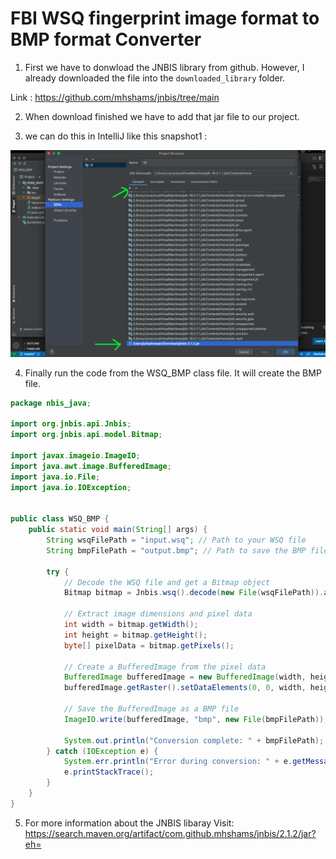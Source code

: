 # FBI WSQ fingerprint image format to BMP format Converter

1. First we have to donwload the JNBIS library from github. However, I already downloaded the file into the `downloaded_library` folder.

Link : https://github.com/mhshams/jnbis/tree/main

2. When download finished we have to add that jar file to our project.

3. we can do this in IntelliJ like this snapshot1 :

![alt text](https://github.com/Maxyee/Java-Maven/blob/master/WSQ-to-BMP-fingerprint-converter/snapshot/snapshot1.png)

4. Finally run the code from the WSQ_BMP class file. It will create the BMP file.

```java
package nbis_java;

import org.jnbis.api.Jnbis;
import org.jnbis.api.model.Bitmap;

import javax.imageio.ImageIO;
import java.awt.image.BufferedImage;
import java.io.File;
import java.io.IOException;


public class WSQ_BMP {
    public static void main(String[] args) {
        String wsqFilePath = "input.wsq"; // Path to your WSQ file
        String bmpFilePath = "output.bmp"; // Path to save the BMP file

        try {
            // Decode the WSQ file and get a Bitmap object
            Bitmap bitmap = Jnbis.wsq().decode(new File(wsqFilePath)).asBitmap();

            // Extract image dimensions and pixel data
            int width = bitmap.getWidth();
            int height = bitmap.getHeight();
            byte[] pixelData = bitmap.getPixels();

            // Create a BufferedImage from the pixel data
            BufferedImage bufferedImage = new BufferedImage(width, height, BufferedImage.TYPE_BYTE_GRAY);
            bufferedImage.getRaster().setDataElements(0, 0, width, height, pixelData);

            // Save the BufferedImage as a BMP file
            ImageIO.write(bufferedImage, "bmp", new File(bmpFilePath));

            System.out.println("Conversion complete: " + bmpFilePath);
        } catch (IOException e) {
            System.err.println("Error during conversion: " + e.getMessage());
            e.printStackTrace();
        }
    }
}
```

5. For more information about the JNBIS libaray Visit: https://search.maven.org/artifact/com.github.mhshams/jnbis/2.1.2/jar?eh=
